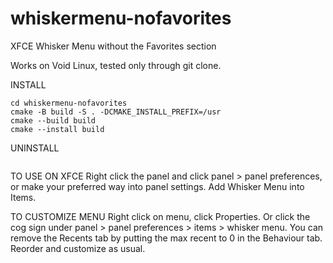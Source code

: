 # whiskermenu-nofavorites
XFCE Whisker Menu without the Favorites section

Works on Void Linux, tested only through git clone.

INSTALL

```git clone https://github.com/quiltedstars/whiskermenu-nofavorites.git
cd whiskermenu-nofavorites
cmake -B build -S . -DCMAKE_INSTALL_PREFIX=/usr
cmake --build build
cmake --install build
```

UNINSTALL
```cmake --build build --target uninstall
```

TO USE ON XFCE
Right click the panel and click panel > panel preferences, or make your preferred way into panel settings. Add Whisker Menu into Items. 

TO CUSTOMIZE MENU
Right click on menu, click Properties. Or click the cog sign under panel > panel preferences > items > whisker menu. You can remove the Recents tab by putting the max recent to 0 in the Behaviour tab. 
Reorder and customize as usual.
